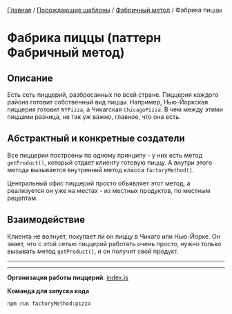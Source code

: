 [Главная](../../.../#readme) / [Порождающие шаблоны](../../#readme) / [Фабричный метод](../#readme) / Фабрика пиццы

# Фабрика пиццы (паттерн Фабричный метод)

## Описание

Есть сеть пиццерий, разбросанных по всей стране. Пиццерия каждого района готовит собственный вид пиццы. Например, Нью-Йоркская пиццерия готовит `NYPizza`, а Чикагская `ChicagoPizza`. В чем между этими пиццами разница, не так уж важно, главное, что она есть.

## Абстрактный и конкретные создатели

Все пиццерии построены по одному принципу - у них есть метод `getProduct()`, который отдает клиенту готовую пиццу. А внутри этого метода вызывается внутренний метод класса `factoryMethod()`.

Центральный офис пиццерий просто объявляет этот метод, а реализуется он уже на местах - из местных продуктов, по местным рецептам.

## Взаимодействие

Клиента не волнует, покупает ли он пиццу в Чикаго или Нью-Йорке. Он знает, что с этой сетью пиццерий работать очень просто, нужно только вызывать метод `getProduct()`, и он получит свой продукт.

***
***

**Организация работы пиццерий**: [index.js](./index.js)

**Команда для запуска кода**

```
npm run factoryMethod:pizza
```
